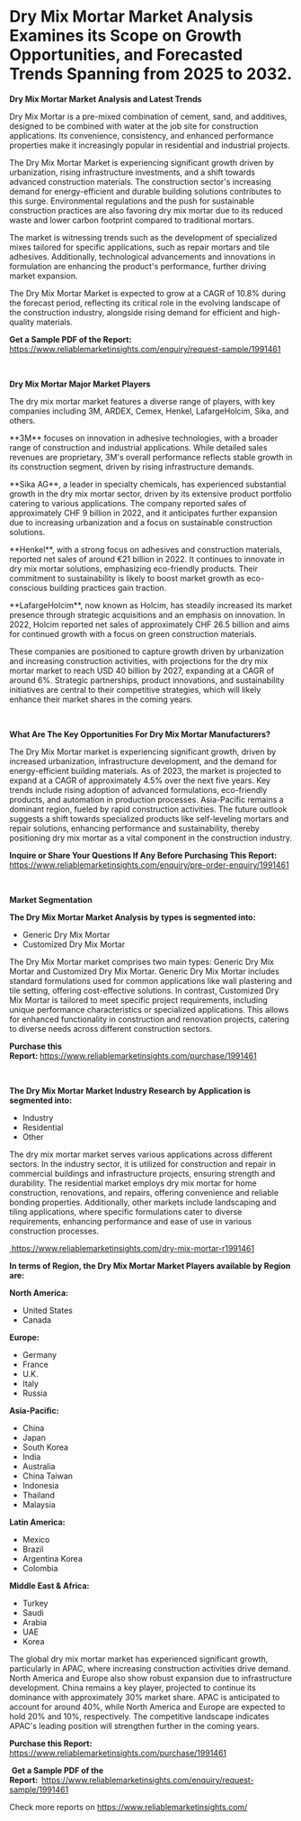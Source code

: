 <p><h1>Dry Mix Mortar Market Analysis Examines its Scope on Growth Opportunities, and Forecasted Trends Spanning from 2025 to 2032.</h1></p><p><strong>Dry Mix Mortar Market Analysis and Latest Trends</strong></p>
<p><p>Dry Mix Mortar is a pre-mixed combination of cement, sand, and additives, designed to be combined with water at the job site for construction applications. Its convenience, consistency, and enhanced performance properties make it increasingly popular in residential and industrial projects.</p><p>The Dry Mix Mortar Market is experiencing significant growth driven by urbanization, rising infrastructure investments, and a shift towards advanced construction materials. The construction sector's increasing demand for energy-efficient and durable building solutions contributes to this surge. Environmental regulations and the push for sustainable construction practices are also favoring dry mix mortar due to its reduced waste and lower carbon footprint compared to traditional mortars.</p><p>The market is witnessing trends such as the development of specialized mixes tailored for specific applications, such as repair mortars and tile adhesives. Additionally, technological advancements and innovations in formulation are enhancing the product's performance, further driving market expansion.</p><p>The Dry Mix Mortar Market is expected to grow at a CAGR of 10.8% during the forecast period, reflecting its critical role in the evolving landscape of the construction industry, alongside rising demand for efficient and high-quality materials.</p></p>
<p><strong>Get a Sample PDF of the Report:&nbsp;</strong> <a href="https://www.reliablemarketinsights.com/enquiry/request-sample/1991461?utm_campaign=2244&utm_medium=2&utm_source=Github&utm_content=ia&utm_term=31032025&utm_id=dry-mix-mortar">https://www.reliablemarketinsights.com/enquiry/request-sample/1991461</a></p>
<p>&nbsp;</p>
<p><strong>Dry Mix Mortar Major Market Players</strong></p>
<p><p>The dry mix mortar market features a diverse range of players, with key companies including 3M, ARDEX, Cemex, Henkel, LafargeHolcim, Sika, and others. </p><p>**3M** focuses on innovation in adhesive technologies, with a broader range of construction and industrial applications. While detailed sales revenues are proprietary, 3M's overall performance reflects stable growth in its construction segment, driven by rising infrastructure demands.</p><p>**Sika AG**, a leader in specialty chemicals, has experienced substantial growth in the dry mix mortar sector, driven by its extensive product portfolio catering to various applications. The company reported sales of approximately CHF 9 billion in 2022, and it anticipates further expansion due to increasing urbanization and a focus on sustainable construction solutions.</p><p>**Henkel**, with a strong focus on adhesives and construction materials, reported net sales of around €21 billion in 2022. It continues to innovate in dry mix mortar solutions, emphasizing eco-friendly products. Their commitment to sustainability is likely to boost market growth as eco-conscious building practices gain traction.</p><p>**LafargeHolcim**, now known as Holcim, has steadily increased its market presence through strategic acquisitions and an emphasis on innovation. In 2022, Holcim reported net sales of approximately CHF 26.5 billion and aims for continued growth with a focus on green construction materials.</p><p>These companies are positioned to capture growth driven by urbanization and increasing construction activities, with projections for the dry mix mortar market to reach USD 40 billion by 2027, expanding at a CAGR of around 6%. Strategic partnerships, product innovations, and sustainability initiatives are central to their competitive strategies, which will likely enhance their market shares in the coming years.</p></p>
<p>&nbsp;</p>
<p><strong>What Are The Key Opportunities For Dry Mix Mortar Manufacturers?</strong></p>
<p><p>The Dry Mix Mortar market is experiencing significant growth, driven by increased urbanization, infrastructure development, and the demand for energy-efficient building materials. As of 2023, the market is projected to expand at a CAGR of approximately 4.5% over the next five years. Key trends include rising adoption of advanced formulations, eco-friendly products, and automation in production processes. Asia-Pacific remains a dominant region, fueled by rapid construction activities. The future outlook suggests a shift towards specialized products like self-leveling mortars and repair solutions, enhancing performance and sustainability, thereby positioning dry mix mortar as a vital component in the construction industry.</p></p>
<p><strong>Inquire or Share Your Questions If Any Before Purchasing This Report:</strong> <a href="https://www.reliablemarketinsights.com/enquiry/pre-order-enquiry/1991461?utm_campaign=2244&utm_medium=2&utm_source=Github&utm_content=ia&utm_term=31032025&utm_id=dry-mix-mortar">https://www.reliablemarketinsights.com/enquiry/pre-order-enquiry/1991461</a></p>
<p>&nbsp;</p>
<p><strong>Market Segmentation</strong></p>
<p><strong>The Dry Mix Mortar Market Analysis by types is segmented into:</strong></p>
<p><ul><li>Generic Dry Mix Mortar</li><li>Customized Dry Mix Mortar</li></ul></p>
<p><p>The Dry Mix Mortar market comprises two main types: Generic Dry Mix Mortar and Customized Dry Mix Mortar. Generic Dry Mix Mortar includes standard formulations used for common applications like wall plastering and tile setting, offering cost-effective solutions. In contrast, Customized Dry Mix Mortar is tailored to meet specific project requirements, including unique performance characteristics or specialized applications. This allows for enhanced functionality in construction and renovation projects, catering to diverse needs across different construction sectors.</p></p>
<p><strong>Purchase this Report:&nbsp;</strong><a href="https://www.reliablemarketinsights.com/purchase/1991461?utm_campaign=2244&utm_medium=2&utm_source=Github&utm_content=ia&utm_term=31032025&utm_id=dry-mix-mortar">https://www.reliablemarketinsights.com/purchase/1991461</a></p>
<p>&nbsp;</p>
<p><strong>The Dry Mix Mortar Market Industry Research by Application is segmented into:</strong></p>
<p><ul><li>Industry</li><li>Residential</li><li>Other</li></ul></p>
<p><p>The dry mix mortar market serves various applications across different sectors. In the industry sector, it is utilized for construction and repair in commercial buildings and infrastructure projects, ensuring strength and durability. The residential market employs dry mix mortar for home construction, renovations, and repairs, offering convenience and reliable bonding properties. Additionally, other markets include landscaping and tiling applications, where specific formulations cater to diverse requirements, enhancing performance and ease of use in various construction processes.</p></p>
<p><a href="https://www.reliablemarketinsights.com/dry-mix-mortar-r1991461?utm_campaign=2244&utm_medium=2&utm_source=Github&utm_content=ia&utm_term=31032025&utm_id=dry-mix-mortar">&nbsp;https://www.reliablemarketinsights.com/dry-mix-mortar-r1991461</a></p>
<p><strong>In terms of Region, the Dry Mix Mortar Market Players available by Region are:</strong></p>
<p>
    <p> <strong> North America: </strong>
        <ul>
            <li>United States</li>
            <li>Canada</li>
        </ul>
        </p> 
    <p> <strong> Europe: </strong>
        <ul>
            <li>Germany</li>
            <li>France</li>
            <li>U.K.</li>
            <li>Italy</li>
            <li>Russia</li>
        </ul>
        </p> 
    <p> <strong> Asia-Pacific: </strong>
        <ul>
            <li>China</li>
            <li>Japan</li>
            <li>South Korea</li>
            <li>India</li>
            <li>Australia</li>
            <li>China Taiwan</li>
            <li>Indonesia</li>
            <li>Thailand</li>
            <li>Malaysia</li>
        </ul>
        </p> 
    <p> <strong> Latin America: </strong>
        <ul>
            <li>Mexico</li>
            <li>Brazil</li>
            <li>Argentina Korea</li>
            <li>Colombia</li>
        </ul>
        </p> 
    <p> <strong> Middle East & Africa: </strong>
        <ul>
            <li>Turkey</li>
            <li>Saudi</li>
            <li>Arabia</li>
            <li>UAE</li>
            <li>Korea</li>
        </ul>
    </p>
    </p>
<p><p>The global dry mix mortar market has experienced significant growth, particularly in APAC, where increasing construction activities drive demand. North America and Europe also show robust expansion due to infrastructure development. China remains a key player, projected to continue its dominance with approximately 30% market share. APAC is anticipated to account for around 40%, while North America and Europe are expected to hold 20% and 10%, respectively. The competitive landscape indicates APAC's leading position will strengthen further in the coming years.</p></p>
<p><strong>Purchase this Report: </strong><a href="https://www.reliablemarketinsights.com/purchase/1991461?utm_campaign=2244&utm_medium=2&utm_source=Github&utm_content=ia&utm_term=31032025&utm_id=dry-mix-mortar">https://www.reliablemarketinsights.com/purchase/1991461</a></p>
<p>&nbsp;<strong>Get a Sample PDF of the Report:&nbsp;&nbsp;</strong><a href="https://www.reliablemarketinsights.com/enquiry/request-sample/1991461?utm_campaign=2244&utm_medium=2&utm_source=Github&utm_content=ia&utm_term=31032025&utm_id=dry-mix-mortar">https://www.reliablemarketinsights.com/enquiry/request-sample/1991461</a></p>
<p><strong></strong></p>
<p>Check more reports on <a href="https://www.reliablemarketinsights.com/?utm_campaign=2244&utm_medium=2&utm_source=Github&utm_content=ia&utm_term=31032025&utm_id=dry-mix-mortar">https://www.reliablemarketinsights.com/</a></p>